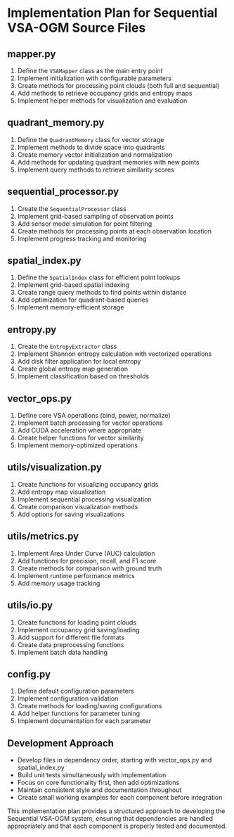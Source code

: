 # Implementation Plan for Sequential VSA-OGM Source Files

## mapper.py
1. Define the `VSAMapper` class as the main entry point
2. Implement initialization with configurable parameters
3. Create methods for processing point clouds (both full and sequential)
4. Add methods to retrieve occupancy grids and entropy maps
5. Implement helper methods for visualization and evaluation

## quadrant_memory.py
1. Define the `QuadrantMemory` class for vector storage
2. Implement methods to divide space into quadrants
3. Create memory vector initialization and normalization
4. Add methods for updating quadrant memories with new points
5. Implement query methods to retrieve similarity scores

## sequential_processor.py
1. Create the `SequentialProcessor` class
2. Implement grid-based sampling of observation points
3. Add sensor model simulation for point filtering
4. Create methods for processing points at each observation location
5. Implement progress tracking and monitoring

## spatial_index.py
1. Define the `SpatialIndex` class for efficient point lookups
2. Implement grid-based spatial indexing
3. Create range query methods to find points within distance
4. Add optimization for quadrant-based queries
5. Implement memory-efficient storage

## entropy.py
1. Create the `EntropyExtractor` class
2. Implement Shannon entropy calculation with vectorized operations
3. Add disk filter application for local entropy
4. Create global entropy map generation
5. Implement classification based on thresholds

## vector_ops.py
1. Define core VSA operations (bind, power, normalize)
2. Implement batch processing for vector operations
3. Add CUDA acceleration where appropriate
4. Create helper functions for vector similarity
5. Implement memory-optimized operations

## utils/visualization.py
1. Create functions for visualizing occupancy grids
2. Add entropy map visualization
3. Implement sequential processing visualization
4. Create comparison visualization methods
5. Add options for saving visualizations

## utils/metrics.py
1. Implement Area Under Curve (AUC) calculation
2. Add functions for precision, recall, and F1 score
3. Create methods for comparison with ground truth
4. Implement runtime performance metrics
5. Add memory usage tracking

## utils/io.py
1. Create functions for loading point clouds
2. Implement occupancy grid saving/loading
3. Add support for different file formats
4. Create data preprocessing functions
5. Implement batch data handling

## config.py
1. Define default configuration parameters
2. Implement configuration validation
3. Create methods for loading/saving configurations
4. Add helper functions for parameter tuning
5. Implement documentation for each parameter

## Development Approach
- Develop files in dependency order, starting with vector_ops.py and spatial_index.py
- Build unit tests simultaneously with implementation
- Focus on core functionality first, then add optimizations
- Maintain consistent style and documentation throughout
- Create small working examples for each component before integration

This implementation plan provides a structured approach to developing the Sequential VSA-OGM system, ensuring that dependencies are handled appropriately and that each component is properly tested and documented.